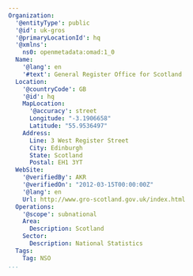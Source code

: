 ```yaml
---
Organization:
  '@entityType': public
  '@id': uk-gros
  '@primaryLocationId': hq
  '@xmlns':
    ns0: openmetadata:omad:1_0
  Name:
    '@lang': en
    '#text': General Register Office for Scotland
  Location:
    '@countryCode': GB
    '@id': hq
    MapLocation:
      '@accuracy': street
      Longitude: "-3.1906658"
      Latitude: "55.9536497"
    Address:
      Line: 3 West Register Street
      City: Edinburgh
      State: Scotland
      Postal: EH1 3YT
  WebSite:
    '@verifiedBy': AKR
    '@verifiedOn': "2012-03-15T00:00:00Z"
    '@lang': en
    Url: http://www.gro-scotland.gov.uk/index.html
  Operations:
    '@scope': subnational
    Area:
      Description: Scotland
    Sector:
      Description: National Statistics
  Tags:
    Tag: NSO
...
```

